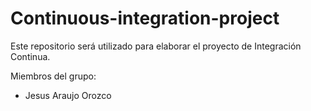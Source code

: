 # Continuous-integration-project
Este repositorio será utilizado para elaborar el proyecto de Integración Continua.

Miembros del grupo:
- Jesus Araujo Orozco
